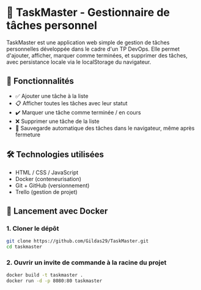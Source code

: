 # 📝 TaskMaster - Gestionnaire de tâches personnel

TaskMaster est une application web simple de gestion de tâches personnelles développée dans le cadre d'un TP DevOps. Elle permet d'ajouter, afficher, marquer comme terminées, et supprimer des tâches, avec persistance locale via le localStorage du navigateur.

## 🚀 Fonctionnalités

- ✅ Ajouter une tâche à la liste
- 📋 Afficher toutes les tâches avec leur statut
- ✔️ Marquer une tâche comme terminée / en cours
- ❌ Supprimer une tâche de la liste
- 💾 Sauvegarde automatique des tâches dans le navigateur, même après fermeture

## 🛠️ Technologies utilisées

- HTML / CSS / JavaScript
- Docker (conteneurisation)
- Git + GitHub (versionnement)
- Trello (gestion de projet)

## 🐳 Lancement avec Docker

### 1. Cloner le dépôt

```bash
git clone https://github.com/Gildas29/TaskMaster.git
cd taskmaster
```

### 2. Ouvrir un invite de commande à la racine du projet

```bash
docker build -t taskmaster .
docker run -d -p 8080:80 taskmaster
